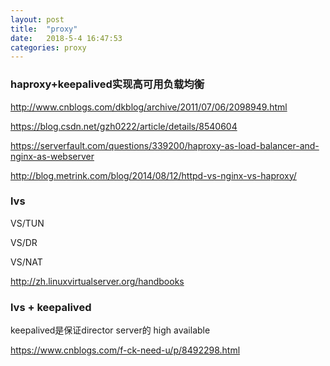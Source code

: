 ```yaml
---
layout: post
title:  "proxy"
date:   2018-5-4 16:47:53
categories: proxy
---
```

### haproxy+keepalived实现高可用负载均衡

http://www.cnblogs.com/dkblog/archive/2011/07/06/2098949.html

https://blog.csdn.net/gzh0222/article/details/8540604

https://serverfault.com/questions/339200/haproxy-as-load-balancer-and-nginx-as-webserver

http://blog.metrink.com/blog/2014/08/12/httpd-vs-nginx-vs-haproxy/

### lvs

VS/TUN

VS/DR

VS/NAT

http://zh.linuxvirtualserver.org/handbooks

### lvs + keepalived

keepalived是保证director server的 high available

https://www.cnblogs.com/f-ck-need-u/p/8492298.html
